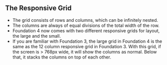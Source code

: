 ## The Responsive Grid

* The grid consists of rows and columns, which can be infinitely nested. 
* The columns are always of equal divisions of the total width of the row.
* Foundation 4 now comes with two different responsive grids for layout, the large and the small.
* If you are familiar with Foundation 3, the large grid in Foundation 4 is the same as the 12 column responsive grid in Foundation 3.
With this grid, if the screen is > 768px wide, it will show the columns as normal. Below that, it stacks the columns on top of each other.
